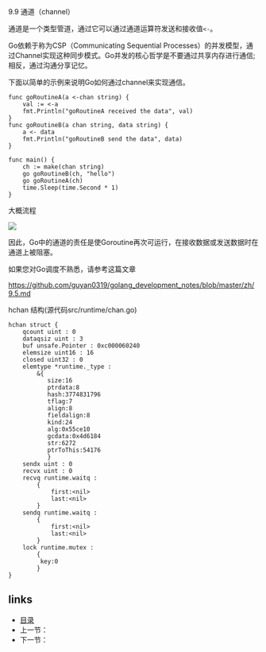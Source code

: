 9.9 通道（channel）

通道是一个类型管道，通过它可以通过通道运算符发送和接收值`<-`。

Go依赖于称为CSP（Communicating Sequential Processes）的并发模型，通过Channel实现这种同步模式。Go并发的核心哲学是不要通过共享内存进行通信; 相反，通过沟通分享记忆。

下面以简单的示例来说明Go如何通过channel来实现通信。

```
func goRoutineA(a <-chan string) {
	val := <-a
	fmt.Println("goRoutineA received the data", val)
}
func goRoutineB(a chan string, data string) {
	a <- data
	fmt.Println("goRoutineB send the data", data)
}

func main() {
	ch := make(chan string)
	go goRoutineB(ch, "hello")
	go goRoutineA(ch)
	time.Sleep(time.Second * 1)
}

```

大概流程

![](https://github.com/guyan0319/golang_development_notes/blob/master/images/9.9.1.png?raw=true)

因此，Go中的通道的责任是使Goroutine再次可运行，在接收数据或发送数据时在通道上被阻塞。

如果您对Go调度不熟悉，请参考这篇文章

https://github.com/guyan0319/golang_development_notes/blob/master/zh/9.5.md

hchan 结构(源代码src/runtime/chan.go)

```
hchan struct {
	qcount uint : 0 
	dataqsiz uint : 3 
	buf unsafe.Pointer : 0xc000060240 
	elemsize uint16 : 16 
	closed uint32 : 0 
	elemtype *runtime._type : 
		&{
		   size:16 
		   ptrdata:8 
		   hash:3774831796 
		   tflag:7 
		   align:8 
		   fieldalign:8 
		   kind:24 
		   alg:0x55ce10 
		   gcdata:0x4d6184 
		   str:6272 
		   ptrToThis:54176
		   }
	sendx uint : 0 
	recvx uint : 0 
	recvq runtime.waitq : 
		{
			first:<nil> 
			last:<nil>
		}
	sendq runtime.waitq : 
		{
			first:<nil> 
			last:<nil>
		}
	lock runtime.mutex : 
		{
		 key:0
		}
}

```







## links

- [目录](https://github.com/guyan0319/golang_development_notes/blob/master/zh/preface.md)
- 上一节：
- 下一节：

